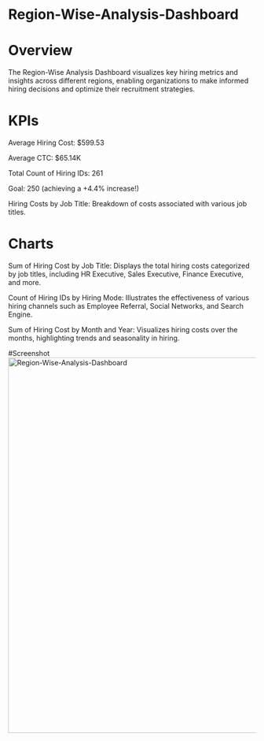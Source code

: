 # Region-Wise-Analysis-Dashboard

# Overview
The Region-Wise Analysis Dashboard visualizes key hiring metrics and insights across different regions, enabling organizations to make informed hiring decisions and optimize their recruitment strategies.

# KPIs

Average Hiring Cost: $599.53

Average CTC: $65.14K

Total Count of Hiring IDs: 261

Goal: 250 (achieving a +4.4% increase!)

Hiring Costs by Job Title: Breakdown of costs associated with various job titles.

# Charts

Sum of Hiring Cost by Job Title: Displays the total hiring costs categorized by job titles, including HR Executive, Sales Executive, Finance Executive, and more.

Count of Hiring IDs by Hiring Mode: Illustrates the effectiveness of various hiring channels such as Employee Referral, Social Networks, and Search Engine.

Sum of Hiring Cost by Month and Year: Visualizes hiring costs over the months, highlighting trends and seasonality in hiring.

#Screenshot
<img width="763" alt="Region-Wise-Analysis-Dashboard" src="https://github.com/user-attachments/assets/dca0f8c6-e48a-4185-b703-8b00d040a071">

